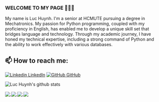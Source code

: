### WELCOME TO MY PAGE 👋👋👋
My name is Luc Huynh. I'm a senior at HCMUTE pursuing a degree in Mechatronics. My passion for Python programming, coupled with my proficiency in English, has enabled me to develop a unique skill set that bridges language and technology. Through my academic journey, I have honed my technical expertise, including a strong command of Python and the ability to work effectively with various databases.<br>
## 📫 How to reach me: 

[![Linkedin](https://i.stack.imgur.com/gVE0j.png) LinkedIn](https://www.linkedin.com/in/huynh-luc/) [![GitHub](https://i.stack.imgur.com/tskMh.png) GitHub](https://github.com/iamluchuynh)


![Luc Huynh's github stats](https://github-readme-stats-git-masterrstaa-rickstaa.vercel.app/api?username=iamluchuynh&show_icons=true&theme=tokyonight&hide=contribs,prs,issues)

<a href="https://github.com/iamluchuynh/Data_Crawling_By_Scrapy">
  <!-- Change the github-readme-stats.anuraghazra1.vercel.app to github-readme-stats.vercel.app -->
  <img align="center" src="https://github-readme-stats.vercel.app/api/pin/?username=iamluchuynh&repo=Data_Crawling_By_Scrapy&theme=radical" />
</a>    
<a href="https://github.com/iamluchuynh/TaskTracker">
  <!-- Change the github-readme-stats.anuraghazra1.vercel.app to github-readme-stats.vercel.app -->
  <img align="center" src="https://github-readme-stats.vercel.app/api/pin/?username=iamluchuynh&repo=TaskTracker&theme=merko" />
</a>

<a href="https://github.com/iamluchuynh/Huynh_Tan_Luc_LV2_Project_01">
  <!-- Change the github-readme-stats.anuraghazra1.vercel.app to github-readme-stats.vercel.app -->
  <img align="center" src="https://github-readme-stats.vercel.app/api/pin/?username=iamluchuynh&repo=Huynh_Tan_Luc_LV2_Project_01&theme=gruvbox" />
</a>    
<a href="https://github.com/iamluchuynh/Tiki_product_scraper">
  <!-- Change the github-readme-stats.anuraghazra1.vercel.app to github-readme-stats.vercel.app -->
  <img align="center" src="https://github-readme-stats.vercel.app/api/pin/?username=iamluchuynh&repo=Tiki_product_scraper&theme=dark" />
</a>

